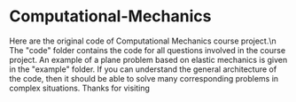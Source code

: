 # Computational-Mechanics
Here are the original code of Computational Mechanics course project.\n
The "code" folder contains the code for all questions involved in the course project.
An example of a plane problem based on elastic mechanics is given in the "example" folder. 
If you can understand the general architecture of the code, then it should be able to solve many corresponding problems in complex situations.
Thanks for visiting
